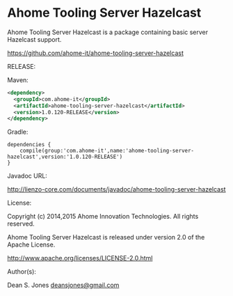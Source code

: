 Ahome Tooling Server Hazelcast
======

Ahome Tooling Server Hazelcast is a package containing basic server Hazelcast support.

https://github.com/ahome-it/ahome-tooling-server-hazelcast

RELEASE:

Maven:
```xml
<dependency>
  <groupId>com.ahome-it</groupId>
  <artifactId>ahome-tooling-server-hazelcast</artifactId>
  <version>1.0.120-RELEASE</version>
</dependency>
```
Gradle:
```
dependencies {
    compile(group:'com.ahome-it',name:'ahome-tooling-server-hazelcast',version:'1.0.120-RELEASE')
}
```
Javadoc URL:

http://lienzo-core.com/documents/javadoc/ahome-tooling-server-hazelcast

License:

Copyright (c) 2014,2015 Ahome Innovation Technologies. All rights reserved.

Ahome Tooling Server Hazelcast is released under version 2.0 of the Apache License.

http://www.apache.org/licenses/LICENSE-2.0.html

Author(s):

Dean S. Jones
deansjones@gmail.com